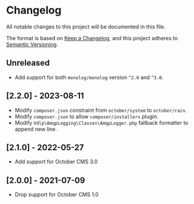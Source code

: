 # Changelog
All notable changes to this project will be documented in this file.

The format is based on [Keep a Changelog](https://keepachangelog.com/en/1.0.0/),
and this project adheres to [Semantic Versioning](https://semver.org/spec/v2.0.0.html).

## Unreleased

- Add support for both `monolog/monolog` version `^2.0` and `^3.0`.

## [2.2.0] - 2023-08-11

- Modify `composer.json` constraint from `october/system` to `october/rain`.
- Modify `composer.json` to allow `composer/installers` plugin.
- Modify `Vdlp\AmqpLogging\Classes\AmqpLogger.php` fallback formatter to append new line.

## [2.1.0] - 2022-05-27

- Add support for October CMS 3.0

## [2.0.0] - 2021-07-09

- Drop support for October CMS 1.0
